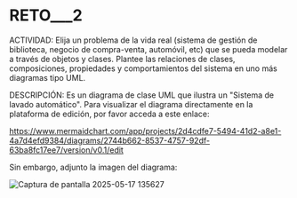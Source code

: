 # RETO___2
ACTIVIDAD: Elija un problema de la vida real (sistema de gestión de biblioteca, negocio de compra-venta, automóvil, etc) que se pueda modelar a través de objetos y clases. Plantee las relaciones de clases, composiciones, propiedades y comportamientos del sistema en uno más diagramas tipo UML.


DESCRIPCIÓN: Es un diagrama de clase UML que ilustra un "Sistema de lavado automático". Para visualizar el diagrama directamente en la plataforma de edición, por favor acceda a este enlace: 

https://www.mermaidchart.com/app/projects/2d4cdfe7-5494-41d2-a8e1-4a7d4efd9384/diagrams/2744b662-8537-4757-92df-63ba8fc17ee7/version/v0.1/edit


Sin embargo, adjunto la imagen del diagrama:

![Captura de pantalla 2025-05-17 135627](https://github.com/user-attachments/assets/eef0feb9-dde0-4b60-bfd2-cc929cb43b8a)

